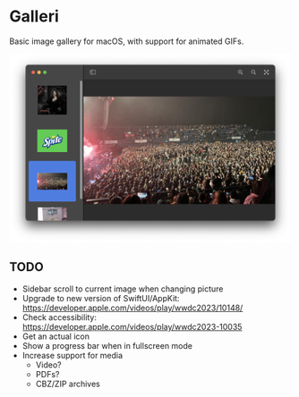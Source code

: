 #  Galleri

Basic image gallery for macOS, with support for animated GIFs.

![Screenshot](https://github.com/michaelenger/Galleri/raw/main/Screenshot.png)

## TODO

* Sidebar scroll to current image when changing picture
* Upgrade to new version of SwiftUI/AppKit: https://developer.apple.com/videos/play/wwdc2023/10148/
* Check accessibility: https://developer.apple.com/videos/play/wwdc2023-10035
* Get an actual icon
* Show a progress bar when in fullscreen mode
* Increase support for media
  * Video?
  * PDFs?
  * CBZ/ZIP archives
